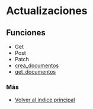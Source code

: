 # Actualizaciones

## Funciones

  * Get
  * Post
  * Patch
  * [crea_documentos](./crea_documentos.md)
  * [get_documentos](./get_documentos.md)

### Más

  * [Volver al índice principal](../README.md)
